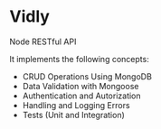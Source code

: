 # Vidly

Node RESTful API

It implements the following concepts:

  * CRUD Operations Using MongoDB
  * Data Validation with Mongoose
  * Authentication and Autorization
  * Handling and Logging Errors
  * Tests (Unit and Integration)
